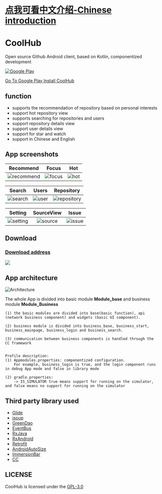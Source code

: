# [点我可看中文介绍-Chinese introduction](README-cn.md)

# CoolHub

Open source Github Android client, based on Kotlin, componentized development

[![Google Play](https://github.com/m4coding/CoolHub/blob/master/app_art/google_play.png)](https://play.google.com/store/apps/details?id=com.m4coding.coolhub)

[Go To Google Play Install CoolHub](https://play.google.com/store/apps/details?id=com.m4coding.coolhub)

## function

* supports the recommendation of repository based on personal interests
* support hot repository view
* supports searching for repositories and users
* support repository details view
* support user details view
* support for star and watch
* support in Chinese and English

## App screenshots

| Recommend | Focus | Hot |
|:-:|:-:|:-:|
| ![recommend](https://github.com/m4coding/CoolHub/blob/master/app_art/app-screenshot-homepage-recommend.png) | ![focus](https://github.com/m4coding/CoolHub/blob/master/app_art/app-screenshot-homepage-focus.png) | ![hot](https://github.com/m4coding/CoolHub/blob/master/app_art/app-screenshot-homepage-hot-trend.png) |

| Search | Users | Repository |
|:-:|:-:|:-:|
| ![search](https://github.com/m4coding/CoolHub/blob/master/app_art/app-screenshot-search.png) | ![user](https://github.com/m4coding/CoolHub/blob/master/app_art/app-screenshot-user-details.png) | ![repository](https://github.com/m4coding/CoolHub/blob/master/app_art/app-screenshot-repository-details.png) |

| Setting | SourceView | Issue |
|:-:|:-:|:-:|
| ![setting](https://github.com/m4coding/CoolHub/blob/master/app_art/app-screenshot-setting.png)  | ![source](https://github.com/m4coding/CoolHub/blob/master/app_art/app-screenshot-source-view.png)  | ![issue](https://github.com/m4coding/CoolHub/blob/master/app_art/app-screenshot-issue-details.png) |

## Download

### [Download address](https://www.pgyer.com/0YCe)

![](https://github.com/m4coding/CoolHub/blob/master/app_art/CoolHub-Download-url.png)

## App architecture

![Architecture](https://github.com/m4coding/CoolHub/blob/master/app_art/CoolHub-Architecture.png)

The whole App is divided into basic module **Module_base** and business module **Module_Business**

    (1) the basic modules are divided into base(basic function), api (network business component) and widgets (basic UI component).

    (2) business module is divided into business_base, business_start, business_mainpage, business_login and business_search.

    (3) communication between business components is handled through the CC framework


    Profile description:
    (1) Appmodules.properties: componentized configuration.
        For example, business_login is true, and the login component runs in debug App mode and false in library mode

    (2) gradle.properties:
        -> IS_SIMULATOR true means support for running on the simulator, and false means no support for running on the simulator

## Third party library used

* [Glide](https://github.com/bumptech/glide)
* [jsoup](https://github.com/jhy/jsoup)
* [GreenDao](https://github.com/greenrobot/greenDAO)
* [EventBus](https://github.com/greenrobot/EventBus)
* [RxJava](https://github.com/ReactiveX/RxJava)
* [RxAndroid](https://github.com/ReactiveX/RxAndroid)
* [Retrofit](https://github.com/square/retrofit)
* [AndroidAutoSize](https://github.com/JessYanCoding/AndroidAutoSize)
* [ImmersionBar](https://github.com/gyf-dev/ImmersionBar)
* [CC](https://github.com/luckybilly/CC)


## LICENSE

CoolHub is licensed under the [GPL-3.0](https://www.gnu.org/licenses/gpl.html)